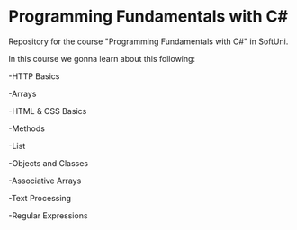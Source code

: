 # Programming Fundamentals with C#
Repository for the course "Programming Fundamentals with C#" in SoftUni.

In this course we gonna learn about this following: 

-HTTP Basics 

-Arrays

-HTML & CSS Basics 

-Methods 

-List 

-Objects and Classes

-Associative Arrays

-Text Processing

-Regular Expressions


